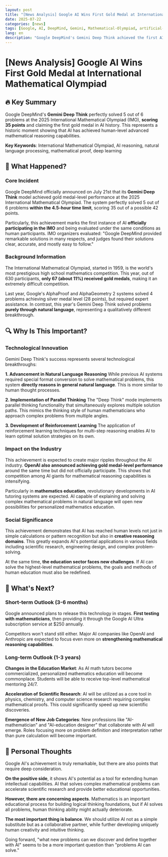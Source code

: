 ```yaml
---
layout: post
title: "[News Analysis] Google AI Wins First Gold Medal at International Mathematical Olympiad"
date: 2025-07-22
categories: [news]
tags: [Google, AI, DeepMind, Gemini, Mathematical-Olympiad, artificial-intelligence, mathematical-reasoning]
lang: en
description: "Google DeepMind's Gemini Deep Think achieved the first AI gold medal at the International Mathematical Olympiad, setting a new milestone in mathematical reasoning."
---
```


# [News Analysis] Google AI Wins First Gold Medal at International Mathematical Olympiad

## 🔥 Key Summary

Google DeepMind's **Gemini Deep Think** perfectly solved 5 out of 6 problems at the 2025 International Mathematical Olympiad (IMO), **scoring 35 points** and claiming the first gold medal in AI history. This represents a historic moment showing that AI has achieved human-level advanced mathematical reasoning capabilities.

**Key Keywords**: International Mathematical Olympiad, AI reasoning, natural language processing, mathematical proof, deep learning

## 📰 What Happened?

### Core Incident

Google DeepMind officially announced on July 21st that its **Gemini Deep Think** model achieved gold medal-level performance at the 2025 International Mathematical Olympiad. The system perfectly solved 5 out of 6 problems **within the 4.5-hour time limit**, scoring 35 out of a possible 42 points.

Particularly, this achievement marks the first instance of AI **officially participating in the IMO** and being evaluated under the same conditions as human participants. IMO organizers evaluated: "Google DeepMind provided remarkable solutions in many respects, and judges found their solutions clear, accurate, and mostly easy to follow."

### Background Information

The International Mathematical Olympiad, started in 1959, is the world's most prestigious high school mathematics competition. This year, out of 630 participants, **only 67 (about 11%) received gold medals**, making it an extremely difficult competition.

Last year, Google's AlphaProof and AlphaGeometry 2 systems solved 4 problems achieving silver medal level (28 points), but required expert assistance. In contrast, this year's Gemini Deep Think solved problems **purely through natural language**, representing a qualitatively different breakthrough.

## 🔍 Why Is This Important?

### Technological Innovation

Gemini Deep Think's success represents several technological breakthroughs:

**1. Advancement in Natural Language Reasoning**
While previous AI systems required special format conversion to solve mathematical problems, this system **directly reasons in general natural language**. This is more similar to human thought processes.

**2. Implementation of Parallel Thinking**
The "Deep Think" mode implements parallel thinking functionality that simultaneously explores multiple solution paths. This mimics the thinking style of human mathematicians who approach complex problems from multiple angles.

**3. Development of Reinforcement Learning**
The application of reinforcement learning techniques for multi-step reasoning enables AI to learn optimal solution strategies on its own.

### Impact on the Industry

This achievement is expected to create major ripples throughout the AI industry. **OpenAI also announced achieving gold medal-level performance** around the same time but did not officially participate. This shows that competition among AI giants for mathematical reasoning capabilities is intensifying.

Particularly in **mathematics education**, revolutionary developments in AI tutoring systems are expected. AI capable of explaining and solving complex mathematical problems in natural language will open new possibilities for personalized mathematics education.

### Social Significance

This achievement demonstrates that AI has reached human levels not just in simple calculations or pattern recognition but also in **creative reasoning domains**. This greatly expands AI's potential applications in various fields including scientific research, engineering design, and complex problem-solving.

At the same time, **the education sector faces new challenges**. If AI can solve the highest-level mathematical problems, the goals and methods of human education must also be redefined.

## 🔮 What's Next?

### Short-term Outlook (3-6 months)

Google announced plans to release this technology in stages. **First testing with mathematicians**, then providing it through the Google AI Ultra subscription service at $250 annually.

Competitors won't stand still either. Major AI companies like OpenAI and Anthropic are expected to focus even more on **strengthening mathematical reasoning capabilities**.

### Long-term Outlook (1-3 years)

**Changes in the Education Market**: As AI math tutors become commercialized, personalized mathematics education will become commonplace. Students will be able to receive top-level mathematical mentoring 24/7.

**Acceleration of Scientific Research**: AI will be utilized as a core tool in physics, chemistry, and computer science research requiring complex mathematical proofs. This could significantly speed up new scientific discoveries.

**Emergence of New Job Categories**: New professions like "AI-mathematician" and "AI-education designer" that collaborate with AI will emerge. Roles focusing more on problem definition and interpretation rather than pure calculation will become important.

## 💭 Personal Thoughts

Google AI's achievement is truly remarkable, but there are also points that require deep consideration.

**On the positive side**, it shows AI's potential as a tool for extending human intellectual capabilities. AI that solves complex mathematical problems can accelerate scientific research and provide better educational opportunities.

**However, there are concerning aspects**. Mathematics is an important educational process for building logical thinking foundations, but if AI solves all problems, human thinking ability might actually deteriorate.

**The most important thing is balance**. We should utilize AI not as a simple substitute but as a collaborative partner, while further developing uniquely human creativity and intuitive thinking.

Going forward, "what new problems can we discover and define together with AI" seems to be a more important question than "problems AI can solve."